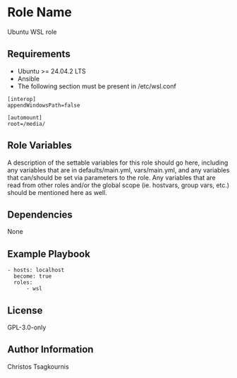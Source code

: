 Role Name
=========

Ubuntu WSL role

Requirements
------------

- Ubuntu >= 24.04.2 LTS
- Ansible
- The following section must be present in /etc/wsl.conf
```
[interop]
appendWindowsPath=false

[automount]
root=/media/
```

Role Variables
--------------

A description of the settable variables for this role should go here, including any variables that are in defaults/main.yml, vars/main.yml, and any variables that can/should be set via parameters to the role. Any variables that are read from other roles and/or the global scope (ie. hostvars, group vars, etc.) should be mentioned here as well.

Dependencies
------------

None

Example Playbook
----------------

```
- hosts: localhost
  become: true
  roles:
      - wsl
```

License
-------

GPL-3.0-only

Author Information
------------------

Christos Tsagkournis
